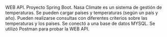 WEB API. Proyecto Spring Boot. Nasa Climate es un sistema de gestión de temperaturas. Se pueden cargar países y temperaturas (según un país y año). Pueden realizarse consultas con diferentes criterios sobre las temperaturas y los países. Se conectó a una base de datos MYSQL. Se utilizó Postman para probar la WEB API. 
